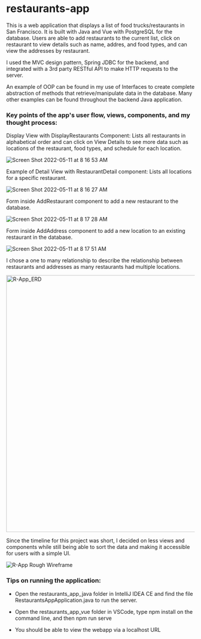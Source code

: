# restaurants-app

This is a web application that displays a list of food trucks/restaurants in San Francisco. It is built with Java and Vue with PostgreSQL for the database. Users are able to add restaurants to the current list, click on restaurant to view details such as name, addres, and food types, and can view the addresses by restaurant.

I used the MVC design pattern, Spring JDBC for the backend, and integrated with a 3rd party RESTful API to make HTTP requests to the server. 

An example of OOP can be found in my use of Interfaces to create complete abstraction of methods that retrieve/manipulate data in the database. Many other examples can be found throughout the backend Java application.

<h3>Key points of the app's user flow, views, components, and my thought process:</h3>

Display View with DisplayRestaurants Component: Lists all restaurants in alphabetical order and can click on View Details to see more data such as locations of the restaurant, food types, and schedule for each location.

![Screen Shot 2022-05-11 at 8 16 53 AM](https://user-images.githubusercontent.com/101483745/167886395-6722f657-18b3-4be3-a372-3abcad48ed68.png)

Example of Detail View with RestaurantDetail component: Lists all locations for a specific restaurant.

![Screen Shot 2022-05-11 at 8 16 27 AM](https://user-images.githubusercontent.com/101483745/167886420-548459f6-bfd0-467a-802d-6a34e607ab0a.png)

Form inside AddRestaurant component to add a new restaurant to the database.

![Screen Shot 2022-05-11 at 8 17 28 AM](https://user-images.githubusercontent.com/101483745/167886693-da199724-c8e4-4b2b-b552-aa133d8659db.png)

Form inside AddAddress component to add a new location to an existing restaurant in the database.

![Screen Shot 2022-05-11 at 8 17 51 AM](https://user-images.githubusercontent.com/101483745/167886731-f99bcf21-d0ed-46c4-a21a-4b36066bddae.png)

I chose a one to many relationship to describe the relationship between restaurants and addresses as many restaurants had multiple locations.

<img width="685" alt="R-App_ERD" src="https://user-images.githubusercontent.com/101483745/167368479-a271a18e-30f7-4b7c-8048-7d5a26cd876c.png">

Since the timeline for this project was short, I decided on less views and components while still being able to sort the data and making it accessible for users with a simple UI.

![R-App Rough Wireframe](https://user-images.githubusercontent.com/101483745/167884880-0cc323b4-6b44-4255-a776-50c6d6a7b892.jpg)

<h3>Tips on running the application:</h3>

- Open the restaurants_app_java folder in IntelliJ IDEA CE and find the file RestaurantsAppApplication.java to run the server.

- Open the restaurants_app_vue folder in VSCode, type npm install on the command line, and then npm run serve

- You should be able to view the webapp via a localhost URL
